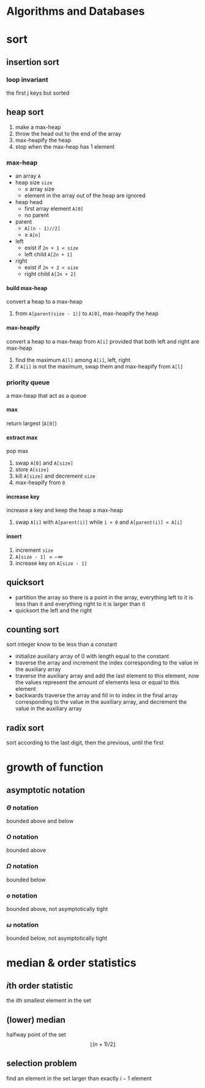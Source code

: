 # Algorithms and Databases

# sort

## insertion sort

### loop invariant

the first j keys but sorted

## heap sort

1. make a max-heap
1. throw the head out to the end of the array
1. max-heapify the heap
1. stop when the max-heap has 1 element

### max-heap

- an array `A`
- heap size `size`
    - $≤$ array size
    - element in the array out of the heap are ignored
- heap head
    - first array element `A[0]`
    - no parent
- parent
    - `A[(n - 1)//2]`
    - $≥$ `A[n]`
- left
    - exist if `2n + 1 < size`
    - left child `A[2n + 1]`
- right
    - exist if `2n + 2 < size`
    - right child `A[2n + 2]`

#### build max-heap

convert a heap to a max-heap

1. from `A[parent(size - 1)]` to `A[0]`, max-heapify the heap

#### max-heapify

convert a heap to a max-heap from `A[i]` provided that
both left and right are max-heap

1. find the maximum `A[l]` among `A[i]`, left, right
1. if `A[i]` is not the maximum, swap them and max-heapify from `A[l]`

### priority queue

a max-heap that act as a queue

#### max

return largest (`A[0]`)

#### extract max

pop max

1. swap `A[0]` and `A[size]`
1. store `A[size]`
1. kill `A[size]` and decrement `size`
1. max-heapify from `0`

#### increase key

increase a key and keep the heap a max-heap

1. swap `A[i]` with `A[parent(i)]` while `i > 0` and `A[parent(i)] < A[i]`

#### insert

1. increment `size`
1. `A[size - 1]` $=-\infty$
1. increase key on `A[size - 1]`

## quicksort

- partition the array so there is a point in the array,
    everything left to it is less than it
    and everything right to it is larger than it
- quicksort the left and the right

## counting sort

sort integer know to be less than a constant

- initialize auxiliary array of 0 with length equal to the constant
- traverse the array and increment the index corresponding to the value
    in the auxiliary array
- traverse the auxiliary array and add the last element to this element,
    now the values represent the amount of elements less or equal to this element
- backwards traverse the array and fill in to index in the final array
    corresponding to the value in the auxiliary array,
    and decrement the value in the auxiliary array

## radix sort

sort according to the last digit, then the previous, until the first

# growth of function

## asymptotic notation

### $\Theta$ notation

bounded above and below

### $O$ notation

bounded above

### $\Omega$ notation

bounded below

### $o$ notation

bounded above,
not asymptotically tight

### $\omega$ notation

bounded below,
not asymptotically tight

# median & order statistics

## $i$th order statistic

the $i$th smallest element in the set

## (lower) median

halfway point of the set
$$
\lfloor(n+1)/2\rfloor
$$

## selection problem

find an element in the set larger than exactly $i-1$ element
